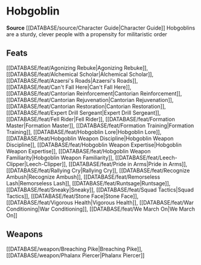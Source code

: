﻿---
id: '268'
name: Hobgoblin
rarity: Common
source: '[[DATABASE/source/Character Guide|Character Guide]]'
trait:
- Hobgoblin
type: Trait

---
# Hobgoblin

**Source** [[DATABASE/source/Character Guide|Character Guide]] 
Hobgoblins are a sturdy, clever people with a propensity for militaristic order

## Feats

[[DATABASE/feat/Agonizing Rebuke|Agonizing Rebuke]], [[DATABASE/feat/Alchemical Scholar|Alchemical Scholar]], [[DATABASE/feat/Azaersi's Roads|Azaersi's Roads]], [[DATABASE/feat/Can't Fall Here|Can't Fall Here]], [[DATABASE/feat/Cantorian Reinforcement|Cantorian Reinforcement]], [[DATABASE/feat/Cantorian Rejuvenation|Cantorian Rejuvenation]], [[DATABASE/feat/Cantorian Restoration|Cantorian Restoration]], [[DATABASE/feat/Expert Drill Sergeant|Expert Drill Sergeant]], [[DATABASE/feat/Fell Rider|Fell Rider]], [[DATABASE/feat/Formation Master|Formation Master]], [[DATABASE/feat/Formation Training|Formation Training]], [[DATABASE/feat/Hobgoblin Lore|Hobgoblin Lore]], [[DATABASE/feat/Hobgoblin Weapon Discipline|Hobgoblin Weapon Discipline]], [[DATABASE/feat/Hobgoblin Weapon Expertise|Hobgoblin Weapon Expertise]], [[DATABASE/feat/Hobgoblin Weapon Familiarity|Hobgoblin Weapon Familiarity]], [[DATABASE/feat/Leech-Clipper|Leech-Clipper]], [[DATABASE/feat/Pride in Arms|Pride in Arms]], [[DATABASE/feat/Rallying Cry|Rallying Cry]], [[DATABASE/feat/Recognize Ambush|Recognize Ambush]], [[DATABASE/feat/Remorseless Lash|Remorseless Lash]], [[DATABASE/feat/Runtsage|Runtsage]], [[DATABASE/feat/Sneaky|Sneaky]], [[DATABASE/feat/Squad Tactics|Squad Tactics]], [[DATABASE/feat/Stone Face|Stone Face]], [[DATABASE/feat/Vigorous Health|Vigorous Health]], [[DATABASE/feat/War Conditioning|War Conditioning]], [[DATABASE/feat/We March On|We March On]]

## Weapons

[[DATABASE/weapon/Breaching Pike|Breaching Pike]], [[DATABASE/weapon/Phalanx Piercer|Phalanx Piercer]]